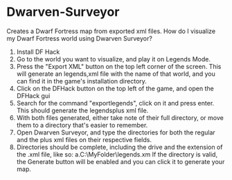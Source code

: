 # Dwarven-Surveyor
 Creates a Dwarf Fortress map from exported xml files.
How do I visualize my Dwarf Fortress world using Dwarven Surveyor?

1) Install DF Hack
2) Go to the world you want to visualize, and play it on Legends Mode.
3) Press the "Export XML" button on the top left corner of the screen. This will generate an legends,xml file with the name of that world, and you can find it in the game's installation directory.
4) Click on the DFHack button on the top left of the game, and open the DFHack gui
5) Search for the command "exportlegends", click on it and press enter. This should generate the legendsplus xml file.
6) With both files generated, either take note of their full directory, or move them to a directory that's easier to remember.
7) Open Dwarven Surveyor, and type the directories for both the regular and the plus xml files on their respective fields.
8) Directories should be complete, including the drive and the extension of the .xml file, like so:
    a.C:\MyFolder\legends.xm
    If the directory is valid, the Generate button will be enabled and you can click it to generate your map.
